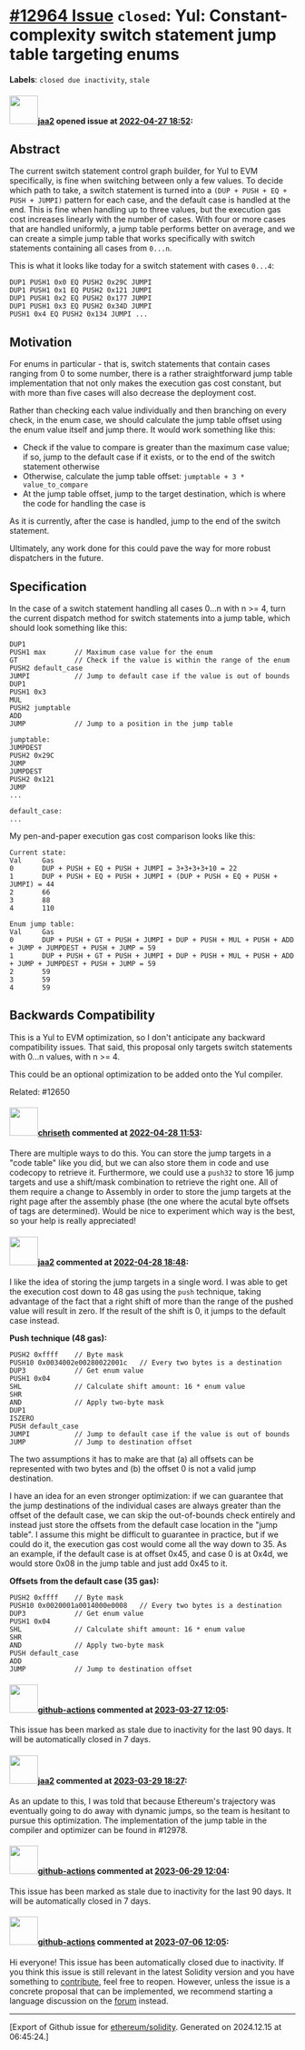 # [\#12964 Issue](https://github.com/ethereum/solidity/issues/12964) `closed`: Yul: Constant-complexity switch statement jump table targeting enums
**Labels**: `closed due inactivity`, `stale`


#### <img src="https://avatars.githubusercontent.com/u/43010335?v=4" width="50">[jaa2](https://github.com/jaa2) opened issue at [2022-04-27 18:52](https://github.com/ethereum/solidity/issues/12964):

## Abstract
The current switch statement control graph builder, for Yul to EVM specifically, is fine when switching between only a few values. To decide which path to take, a switch statement is turned into a `(DUP + PUSH + EQ + PUSH + JUMPI)` pattern for each case, and the default case is handled at the end. This is fine when handling up to three values, but the execution gas cost increases linearly with the number of cases. With four or more cases that are handled uniformly, a jump table performs better on average, and we can create a simple jump table that works specifically with switch statements containing all cases from `0...n`.

This is what it looks like today for a switch statement with cases `0...4`:
```
DUP1 PUSH1 0x0 EQ PUSH2 0x29C JUMPI
DUP1 PUSH1 0x1 EQ PUSH2 0x121 JUMPI
DUP1 PUSH1 0x2 EQ PUSH2 0x177 JUMPI
DUP1 PUSH1 0x3 EQ PUSH2 0x34D JUMPI
PUSH1 0x4 EQ PUSH2 0x134 JUMPI ...
```

## Motivation

For enums in particular - that is, switch statements that contain cases ranging from 0 to some number, there is a rather straightforward jump table implementation that not only makes the execution gas cost constant, but with more than five cases will also decrease the deployment cost.

Rather than checking each value individually and then branching on every check, in the enum case, we should calculate the jump table offset using the enum value itself and jump there.
It would work something like this:
* Check if the value to compare is greater than the maximum case value; if so, jump to the default case if it exists, or to the end of the switch statement otherwise
* Otherwise, calculate the jump table offset: `jumptable + 3 * value_to_compare`
* At the jump table offset, jump to the target destination, which is where the code for handling the case is

As it is currently, after the case is handled, jump to the end of the switch statement.

Ultimately, any work done for this could pave the way for more robust dispatchers in the future.

## Specification
In the case of a switch statement handling all cases 0...n with n >= 4, turn the current dispatch method for switch statements into a jump table, which should look something like this:
```
DUP1
PUSH1 max       // Maximum case value for the enum
GT              // Check if the value is within the range of the enum
PUSH2 default_case
JUMPI           // Jump to default case if the value is out of bounds
DUP1
PUSH1 0x3
MUL
PUSH2 jumptable
ADD
JUMP            // Jump to a position in the jump table

jumptable:
JUMPDEST
PUSH2 0x29C
JUMP
JUMPDEST
PUSH2 0x121
JUMP
...

default_case:
...
```

My pen-and-paper execution gas cost comparison looks like this:
```
Current state:
Val     Gas
0       DUP + PUSH + EQ + PUSH + JUMPI = 3+3+3+3+10 = 22
1       DUP + PUSH + EQ + PUSH + JUMPI + (DUP + PUSH + EQ + PUSH + JUMPI) = 44
2       66
3       88
4       110

Enum jump table:
Val     Gas
0       DUP + PUSH + GT + PUSH + JUMPI + DUP + PUSH + MUL + PUSH + ADD + JUMP + JUMPDEST + PUSH + JUMP = 59
1       DUP + PUSH + GT + PUSH + JUMPI + DUP + PUSH + MUL + PUSH + ADD + JUMP + JUMPDEST + PUSH + JUMP = 59
2       59
3       59
4       59
```

## Backwards Compatibility

This is a Yul to EVM optimization, so I don't anticipate any backward compatibility issues. That said, this proposal only targets switch statements with 0...n values, with n >= 4.

This could be an optional optimization to be added onto the Yul compiler.

Related: #12650 

#### <img src="https://avatars.githubusercontent.com/u/9073706?v=4" width="50">[chriseth](https://github.com/chriseth) commented at [2022-04-28 11:53](https://github.com/ethereum/solidity/issues/12964#issuecomment-1112111742):

There are multiple ways to do this. You can store the jump targets in a "code table" like you did, but we can also store them in code and use codecopy to retrieve it. Furthermore, we could use a `push32` to store 16 jump targets and use a shift/mask combination to retrieve the right one. All of them require a change to Assembly in order to store the jump targets at the right page after the assembly phase (the one where the acutal byte offsets of tags are determined).
Would be nice to experiment which way is the best, so your help is really appreciated!

#### <img src="https://avatars.githubusercontent.com/u/43010335?v=4" width="50">[jaa2](https://github.com/jaa2) commented at [2022-04-28 18:48](https://github.com/ethereum/solidity/issues/12964#issuecomment-1112546025):

I like the idea of storing the jump targets in a single word. I was able to get the execution cost down to 48 gas using the `push` technique, taking advantage of the fact that a right shift of more than the range of the pushed value will result in zero. If the result of the shift is 0, it jumps to the default case instead.

**Push technique (48 gas):**
```
PUSH2 0xffff    // Byte mask
PUSH10 0x0034002e00280022001c   // Every two bytes is a destination
DUP3            // Get enum value
PUSH1 0x04
SHL             // Calculate shift amount: 16 * enum value
SHR
AND             // Apply two-byte mask
DUP1
ISZERO
PUSH default_case
JUMPI           // Jump to default case if the value is out of bounds
JUMP            // Jump to destination offset
```

The two assumptions it has to make are that (a) all offsets can be represented with two bytes and (b) the offset 0 is not a valid jump destination.

I have an idea for an even stronger optimization: if we can guarantee that the jump destinations of the individual cases are always greater than the offset of the default case, we can skip the out-of-bounds check entirely and instead just store the offsets from the default case location in the "jump table". I assume this might be difficult to guarantee in practice, but if we could do it, the execution gas cost would come all the way down to 35. As an example, if the default case is at offset 0x45, and case 0 is at 0x4d, we would store 0x08 in the jump table and just add 0x45 to it.

**Offsets from the default case (35 gas):**
```
PUSH2 0xffff    // Byte mask
PUSH10 0x0020001a0014000e0008   // Every two bytes is a destination
DUP3            // Get enum value
PUSH1 0x04
SHL             // Calculate shift amount: 16 * enum value
SHR
AND             // Apply two-byte mask
PUSH default_case
ADD
JUMP            // Jump to destination offset
```

#### <img src="https://avatars.githubusercontent.com/in/15368?v=4" width="50">[github-actions](https://github.com/apps/github-actions) commented at [2023-03-27 12:05](https://github.com/ethereum/solidity/issues/12964#issuecomment-1485026474):

This issue has been marked as stale due to inactivity for the last 90 days.
It will be automatically closed in 7 days.

#### <img src="https://avatars.githubusercontent.com/u/43010335?v=4" width="50">[jaa2](https://github.com/jaa2) commented at [2023-03-29 18:27](https://github.com/ethereum/solidity/issues/12964#issuecomment-1489099532):

As an update to this, I was told that because Ethereum's trajectory was eventually going to do away with dynamic jumps, so the team is hesitant to pursue this optimization. The implementation of the jump table in the compiler and optimizer can be found in #12978.

#### <img src="https://avatars.githubusercontent.com/in/15368?v=4" width="50">[github-actions](https://github.com/apps/github-actions) commented at [2023-06-29 12:04](https://github.com/ethereum/solidity/issues/12964#issuecomment-1613027024):

This issue has been marked as stale due to inactivity for the last 90 days.
It will be automatically closed in 7 days.

#### <img src="https://avatars.githubusercontent.com/in/15368?v=4" width="50">[github-actions](https://github.com/apps/github-actions) commented at [2023-07-06 12:05](https://github.com/ethereum/solidity/issues/12964#issuecomment-1623565520):

Hi everyone! This issue has been automatically closed due to inactivity.
If you think this issue is still relevant in the latest Solidity version and you have something to [contribute](https://docs.soliditylang.org/en/latest/contributing.html), feel free to reopen.
However, unless the issue is a concrete proposal that can be implemented, we recommend starting a language discussion on the [forum](https://forum.soliditylang.org) instead.


-------------------------------------------------------------------------------



[Export of Github issue for [ethereum/solidity](https://github.com/ethereum/solidity). Generated on 2024.12.15 at 06:45:24.]
